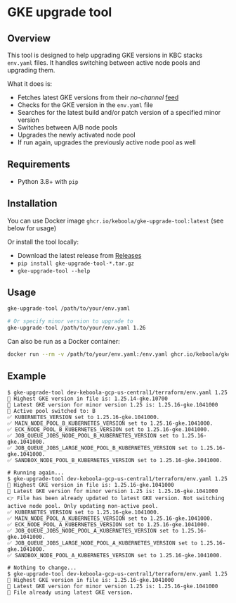 # GKE upgrade tool

## Overview

This tool is designed to help upgrading GKE versions in KBC stacks `env.yaml` files. It handles switching between active node pools and upgrading them.

What it does is:

- Fetches latest GKE versions from their *no-channel* [feed](https://cloud.google.com/kubernetes-engine/docs/release-notes-nochannel)
- Checks for the GKE version in the `env.yaml` file
- Searches for the latest build and/or patch version of a specified minor version
- Switches between A/B node pools
- Upgrades the newly activated node pool
- If run again, upgrades the previously active node pool as well

## Requirements

- Python 3.8+ with `pip`

## Installation

You can use Docker image `ghcr.io/keboola/gke-upgrade-tool:latest` (see below for usage)

Or install the tool locally:

- Download the latest release from [Releases](https://github.com/keboola/gke-upgrade-tool/releases/latest)
- `pip install gke-upgrade-tool-*.tar.gz`
- `gke-upgrade-tool --help`

## Usage

```bash
gke-upgrade-tool /path/to/your/env.yaml

# Or specify minor version to upgrade to
gke-upgrade-tool /path/to/your/env.yaml 1.26
```

Can also be run as a Docker container:

```bash
docker run --rm -v /path/to/your/env.yaml:/env.yaml ghcr.io/keboola/gke-upgrade-tool:latest /env.yaml
```

## Example

```console
$ gke-upgrade-tool dev-keboola-gcp-us-central1/terraform/env.yaml 1.25
🔎 Highest GKE version in file is: 1.25.14-gke.10700
🎉 Latest GKE version for minor version 1.25 is: 1.25.16-gke.1041000
🔄 Active pool switched to: B
✅ KUBERNETES_VERSION set to 1.25.16-gke.1041000.
✅ MAIN_NODE_POOL_B_KUBERNETES_VERSION set to 1.25.16-gke.1041000.
✅ ECK_NODE_POOL_B_KUBERNETES_VERSION set to 1.25.16-gke.1041000.
✅ JOB_QUEUE_JOBS_NODE_POOL_B_KUBERNETES_VERSION set to 1.25.16-gke.1041000.
✅ JOB_QUEUE_JOBS_LARGE_NODE_POOL_B_KUBERNETES_VERSION set to 1.25.16-gke.1041000.
✅ SANDBOX_NODE_POOL_B_KUBERNETES_VERSION set to 1.25.16-gke.1041000.

# Running again...
$ gke-upgrade-tool dev-keboola-gcp-us-central1/terraform/env.yaml 1.25
🔎 Highest GKE version in file is: 1.25.16-gke.1041000
🎉 Latest GKE version for minor version 1.25 is: 1.25.16-gke.1041000
👉 File has been already updated to latest GKE version. Not switching active node pool. Only updating non-active pool.
✅ KUBERNETES_VERSION set to 1.25.16-gke.1041000.
✅ MAIN_NODE_POOL_A_KUBERNETES_VERSION set to 1.25.16-gke.1041000.
✅ ECK_NODE_POOL_A_KUBERNETES_VERSION set to 1.25.16-gke.1041000.
✅ JOB_QUEUE_JOBS_NODE_POOL_A_KUBERNETES_VERSION set to 1.25.16-gke.1041000.
✅ JOB_QUEUE_JOBS_LARGE_NODE_POOL_A_KUBERNETES_VERSION set to 1.25.16-gke.1041000.
✅ SANDBOX_NODE_POOL_A_KUBERNETES_VERSION set to 1.25.16-gke.1041000.

# Nothing to change...
$ gke-upgrade-tool dev-keboola-gcp-us-central1/terraform/env.yaml 1.25
🔎 Highest GKE version in file is: 1.25.16-gke.1041000
🎉 Latest GKE version for minor version 1.25 is: 1.25.16-gke.1041000
🫡 File already using latest GKE version.
```
